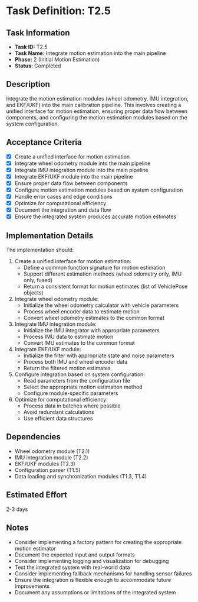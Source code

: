 # Task Definition: T2.5

## Task Information
- **Task ID:** T2.5
- **Task Name:** Integrate motion estimation into the main pipeline
- **Phase:** 2 (Initial Motion Estimation)
- **Status:** Completed

## Description
Integrate the motion estimation modules (wheel odometry, IMU integration, and EKF/UKF) into the main calibration pipeline. This involves creating a unified interface for motion estimation, ensuring proper data flow between components, and configuring the motion estimation modules based on the system configuration.

## Acceptance Criteria
- [x] Create a unified interface for motion estimation
- [x] Integrate wheel odometry module into the main pipeline
- [x] Integrate IMU integration module into the main pipeline
- [x] Integrate EKF/UKF module into the main pipeline
- [x] Ensure proper data flow between components
- [x] Configure motion estimation modules based on system configuration
- [x] Handle error cases and edge conditions
- [x] Optimize for computational efficiency
- [x] Document the integration and data flow
- [x] Ensure the integrated system produces accurate motion estimates

## Implementation Details
The implementation should:
1. Create a unified interface for motion estimation:
   - Define a common function signature for motion estimation
   - Support different estimation methods (wheel odometry only, IMU only, fused)
   - Return a consistent format for motion estimates (list of VehiclePose objects)
2. Integrate wheel odometry module:
   - Initialize the wheel odometry calculator with vehicle parameters
   - Process wheel encoder data to estimate motion
   - Convert wheel odometry estimates to the common format
3. Integrate IMU integration module:
   - Initialize the IMU integrator with appropriate parameters
   - Process IMU data to estimate motion
   - Convert IMU estimates to the common format
4. Integrate EKF/UKF module:
   - Initialize the filter with appropriate state and noise parameters
   - Process both IMU and wheel encoder data
   - Return the filtered motion estimates
5. Configure integration based on system configuration:
   - Read parameters from the configuration file
   - Select the appropriate motion estimation method
   - Configure module-specific parameters
6. Optimize for computational efficiency:
   - Process data in batches where possible
   - Avoid redundant calculations
   - Use efficient data structures

## Dependencies
- Wheel odometry module (T2.1)
- IMU integration module (T2.2)
- EKF/UKF modules (T2.3)
- Configuration parser (T1.5)
- Data loading and synchronization modules (T1.3, T1.4)

## Estimated Effort
2-3 days

## Notes
- Consider implementing a factory pattern for creating the appropriate motion estimator
- Document the expected input and output formats
- Consider implementing logging and visualization for debugging
- Test the integrated system with real-world data
- Consider implementing fallback mechanisms for handling sensor failures
- Ensure the integration is flexible enough to accommodate future improvements
- Document any assumptions or limitations of the integrated system
